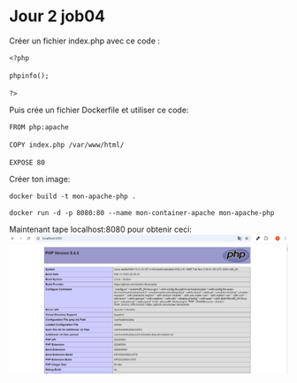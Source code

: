 # Jour 2 job04

Créer un fichier index.php avec ce code :

```docker
<?php 

phpinfo();

?>
```

Puis crée un fichier Dockerfile et utiliser ce code:

``` docker 
FROM php:apache

COPY index.php /var/www/html/

EXPOSE 80
```

Créer ton image:
 ``` docker
 docker build -t mon-apache-php .
 ```

 ``` docker
 docker run -d -p 8080:80 --name mon-container-apache mon-apache-php
 ```

 Maintenant tape localhost:8080 pour obtenir ceci:
 ![Php](images/php.png)